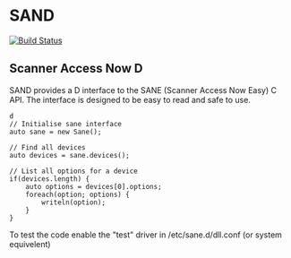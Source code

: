 # SAND

[![Build Status](https://travis-ci.org/dunkyp/sand.svg?branch=master)](https://travis-ci.org/dunkyp/sand)

## Scanner Access Now D

SAND provides a D interface to the SANE (Scanner Access Now Easy) C API. The interface is designed to be easy to read and safe to use.

```
d
// Initialise sane interface
auto sane = new Sane();
    
// Find all devices
auto devices = sane.devices();
    
// List all options for a device
if(devices.length) {
    auto options = devices[0].options;
    foreach(option; options) {
        writeln(option);
    }
}
```

To test the code enable the "test" driver in /etc/sane.d/dll.conf (or system equivelent)

